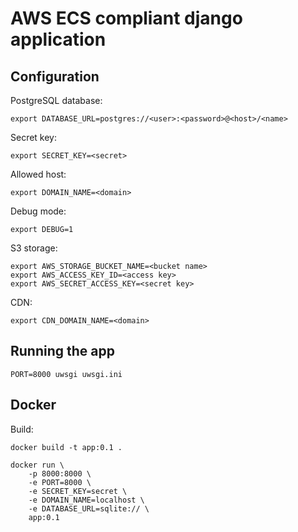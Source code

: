 AWS ECS compliant django application
====================================

Configuration
-------------

PostgreSQL database:

```
export DATABASE_URL=postgres://<user>:<password>@<host>/<name>
```

Secret key:

```
export SECRET_KEY=<secret>
```

Allowed host:

```
export DOMAIN_NAME=<domain>
```

Debug mode:

```
export DEBUG=1
```

S3 storage:

```
export AWS_STORAGE_BUCKET_NAME=<bucket name>
export AWS_ACCESS_KEY_ID=<access key>
export AWS_SECRET_ACCESS_KEY=<secret key>
```

CDN:

```
export CDN_DOMAIN_NAME=<domain>
```

Running the app
---------------

```
PORT=8000 uwsgi uwsgi.ini
```

Docker
------

Build:

```
docker build -t app:0.1 .

docker run \
    -p 8000:8000 \
    -e PORT=8000 \
    -e SECRET_KEY=secret \
    -e DOMAIN_NAME=localhost \
    -e DATABASE_URL=sqlite:// \
    app:0.1
```
